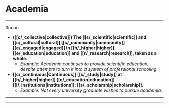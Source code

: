 # Academia
---
#noun
- **([[c/_collective|collective]]) The [[s/_scientific|scientific]] and [[c/_cultural|cultural]] [[c/_community|community]] [[e/_engaged|engaged]] in [[h/_higher|higher]] [[e/_education|education]] and [[r/_research|research]], taken as a whole.**
	- _Example: Academia continues to provide scientific education, despite attempts to turn it into a system of professional schooling._
- **[[c/_continuous|Continuous]] [[s/_study|study]] at [[h/_higher|higher]] [[e/_education|education]] [[i/_institutions|institutions]]; [[s/_scholarship|scholarship]].**
	- _Example: Not every university graduate wishes to pursue academia._
---
---
